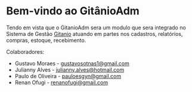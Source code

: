 # Bem-vindo ao GitânioAdm

Tendo em vista que o GitanioAdm sera um modulo que sera integrado no Sistema de Gestão [Gitanio](https://github.com/gustavosotnas/Gitanio) atuando em partes nos cadastros, relatórios, compras, estoque, recebimento.

Colaboradores:
- Gustavo Moraes - gustavosotnas1@gmail.com
- Julianny Alves - julianny.alves@hotmail.com
- Paulo de Oliveira - pauloesgyn@gmail.com
- Renan Ofugi - renanofugi@gmail.com
